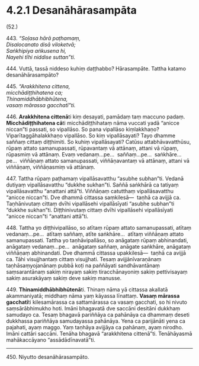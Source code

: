 # 4.2.1 Desanāhārasampāta

(52.)

443\. _“Soḷasa hārā paṭhamaṃ,_  
_Disalocanato disā viloketvā;_  
_Saṅkhipiya aṅkusena hi,_  
_Nayehi tīhi niddise suttan”ti._  

444\. Vuttā, tassā niddeso kuhiṃ daṭṭhabbo? Hārasampāte. Tattha katamo desanāhārasampāto?

445\. _“Arakkhitena cittena,_  
_micchādiṭṭhihatena ca;_  
_Thinamiddhābhibhūtena,_  
_vasaṃ mārassa gacchatī”ti._  

446\. **Arakkhitena cittenā**ti kiṃ desayati, pamādaṃ taṃ maccuno padaṃ. **Micchādiṭṭhihatena cā**ti micchādiṭṭhihataṃ nāma vuccati yadā “anicce niccan”ti passati, so vipallāso. So pana vipallāso kiṃlakkhaṇo? Viparītaggāhalakkhaṇo vipallāso. So kiṃ vipallāsayati? Tayo dhamme saññaṃ cittaṃ diṭṭhimiti. So kuhiṃ vipallāsayati? Catūsu attabhāvavatthūsu, rūpaṃ attato samanupassati, rūpavantaṃ vā attānaṃ, attani vā rūpaṃ, rūpasmiṃ vā attānaṃ. Evaṃ vedanaṃ…pe…  saññaṃ…pe…  saṅkhāre…pe…  viññāṇaṃ attato samanupassati, viññāṇavantaṃ vā attānaṃ, attani vā viññāṇaṃ, viññāṇasmiṃ vā attānaṃ.

447\. Tattha rūpaṃ paṭhamaṃ vipallāsavatthu “asubhe subhan”ti. Vedanā dutiyaṃ vipallāsavatthu “dukkhe sukhan”ti. Saññā saṅkhārā ca tatiyaṃ vipallāsavatthu “anattani attā”ti. Viññāṇaṃ catutthaṃ vipallāsavatthu “anicce niccan”ti. Dve dhammā cittassa saṃkilesā—  taṇhā ca avijjā ca. Taṇhānivutaṃ cittaṃ dvīhi vipallāsehi vipallāsīyati “asubhe subhan”ti “dukkhe sukhan”ti. Diṭṭhinivutaṃ cittaṃ dvīhi vipallāsehi vipallāsīyati “anicce niccan”ti “anattani attā”ti.

448\. Tattha yo diṭṭhivipallāso, so atītaṃ rūpaṃ attato samanupassati, atītaṃ vedanaṃ…pe…  atītaṃ saññaṃ, atīte saṅkhāre…  atītaṃ viññāṇaṃ attato samanupassati. Tattha yo taṇhāvipallāso, so anāgataṃ rūpaṃ abhinandati, anāgataṃ vedanaṃ…pe…  anāgataṃ saññaṃ, anāgate saṅkhāre, anāgataṃ viññāṇaṃ abhinandati. Dve dhammā cittassa upakkilesā—  taṇhā ca avijjā ca. Tāhi visujjhantaṃ cittaṃ visujjhati. Tesaṃ avijjānīvaraṇānaṃ taṇhāsaṃyojanānaṃ pubbā koṭi na paññāyati sandhāvantānaṃ saṃsarantānaṃ sakiṃ nirayaṃ sakiṃ tiracchānayoniṃ sakiṃ pettivisayaṃ sakiṃ asurakāyaṃ sakiṃ deve sakiṃ manusse.

449\. **Thinamiddhābhibhūtenā**ti. Thinaṃ nāma yā cittassa akallatā akammaniyatā; middhaṃ nāma yaṃ kāyassa līnattaṃ. **Vasaṃ mārassa gacchatī**ti kilesamārassa ca sattamārassa ca vasaṃ gacchati, so hi nivuto saṃsārābhimukho hoti. Imāni bhagavatā dve saccāni desitāni dukkhaṃ samudayo ca. Tesaṃ bhagavā pariññāya ca pahānāya ca dhammaṃ deseti dukkhassa pariññāya samudayassa pahānāya. Yena ca parijānāti yena ca pajahati, ayaṃ maggo. Yaṃ taṇhāya avijjāya ca pahānaṃ, ayaṃ nirodho. Imāni cattāri saccāni. Tenāha bhagavā “arakkhitena cittenā”ti. Tenāhāyasmā mahākaccāyano “assādādīnavatā”ti.

---

450\. Niyutto desanāhārasampāto.
